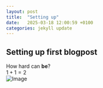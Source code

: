 ```yaml
---
layout: post
title:  "Setting up"
date:   2025-03-18 12:00:59 +0100
categories: jekyll update
---
```

## Setting up first blogpost
How hard can **be**?
\
$1 + 1 = 2$
\
![Image](/_images/bokeh_plot)